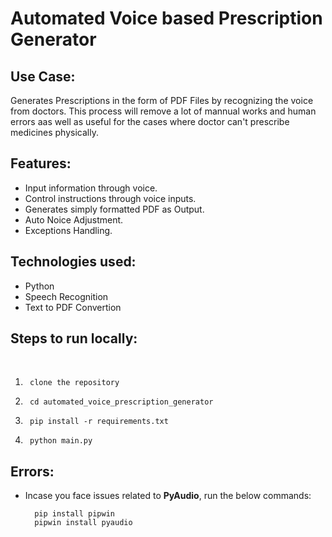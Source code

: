 # Automated Voice based Prescription Generator

## Use Case:
Generates Prescriptions in the form of PDF Files by recognizing the voice from doctors. This process will remove a lot of mannual works and human errors aas well as useful for the cases where doctor can't prescribe medicines physically.

## Features:
* Input information through voice.
* Control instructions through voice inputs.
* Generates simply formatted PDF as Output.
* Auto Noice Adjustment.
* Exceptions Handling.

## Technologies used:
* Python
* Speech Recognition
* Text to PDF Convertion

## Steps to run locally:
<br>

1.      clone the repository
2.      cd automated_voice_prescription_generator
3.      pip install -r requirements.txt
4.      python main.py

## Errors:
* Incase you face issues related to **PyAudio**, run the below commands:

        pip install pipwin
        pipwin install pyaudio
